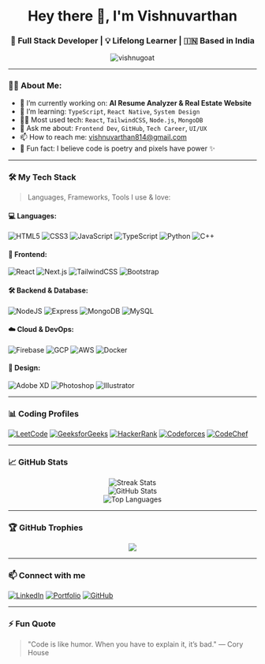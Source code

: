 <h1 align="center">Hey there 👋, I'm Vishnuvarthan</h1>
<h3 align="center">🚀 Full Stack Developer | 💡 Lifelong Learner | 🇮🇳 Based in India</h3>

<p align="center">
  <img src="https://komarev.com/ghpvc/?username=vishnugoat&label=Profile%20views&color=0e75b6&style=flat" alt="vishnugoat" />
</p>

---

### 🧑‍💻 About Me:
- 🔭 I’m currently working on: **AI Resume Analyzer & Real Estate Website**
- 🌱 I’m learning: `TypeScript`, `React Native`, `System Design`
- 👨‍💻 Most used tech: `React`, `TailwindCSS`, `Node.js`, `MongoDB`
- 💬 Ask me about: `Frontend Dev`, `GitHub`, `Tech Career`, `UI/UX`
- 📫 How to reach me: [vishnuvarthan814@gmail.com](mailto:vishnuvarthan814@gmail.com)
- 🧠 Fun fact: I believe code is poetry and pixels have power ✨

---

### 🛠️ My Tech Stack

> Languages, Frameworks, Tools I use & love:

#### 💻 Languages:
![HTML5](https://img.shields.io/badge/html5-%23E34F26.svg?&style=flat&logo=html5&logoColor=white)
![CSS3](https://img.shields.io/badge/css3-%231572B6.svg?&style=flat&logo=css3&logoColor=white)
![JavaScript](https://img.shields.io/badge/javascript-%23F7DF1E.svg?&style=flat&logo=javascript&logoColor=black)
![TypeScript](https://img.shields.io/badge/typescript-%23007ACC.svg?&style=flat&logo=typescript&logoColor=white)
![Python](https://img.shields.io/badge/python-%2314354C.svg?&style=flat&logo=python&logoColor=white)
![C++](https://img.shields.io/badge/c++-%2300599C.svg?&style=flat&logo=c%2B%2B&logoColor=white)

#### 🧰 Frontend:
![React](https://img.shields.io/badge/react-%2320232a.svg?&style=flat&logo=react&logoColor=%2361DAFB)
![Next.js](https://img.shields.io/badge/next.js-%23000000.svg?&style=flat&logo=nextdotjs&logoColor=white)
![TailwindCSS](https://img.shields.io/badge/tailwindcss-%2338B2AC.svg?&style=flat&logo=tailwind-css&logoColor=white)
![Bootstrap](https://img.shields.io/badge/bootstrap-%23563D7C.svg?&style=flat&logo=bootstrap&logoColor=white)

#### 🛠️ Backend & Database:
![NodeJS](https://img.shields.io/badge/node.js-%23339933.svg?&style=flat&logo=node.js&logoColor=white)
![Express](https://img.shields.io/badge/express.js-%23404d59.svg?&style=flat)
![MongoDB](https://img.shields.io/badge/mongodb-%234ea94b.svg?&style=flat&logo=mongodb&logoColor=white)
![MySQL](https://img.shields.io/badge/mysql-%2300f.svg?&style=flat&logo=mysql&logoColor=white)

#### ☁️ Cloud & DevOps:
![Firebase](https://img.shields.io/badge/firebase-%23039BE5.svg?&style=flat&logo=firebase)
![GCP](https://img.shields.io/badge/google%20cloud-%234285F4.svg?&style=flat&logo=google-cloud&logoColor=white)
![AWS](https://img.shields.io/badge/AWS-%23FF9900.svg?&style=flat&logo=amazon-aws&logoColor=white)
![Docker](https://img.shields.io/badge/docker-%232496ED.svg?&style=flat&logo=docker&logoColor=white)

#### 🎨 Design:
![Adobe XD](https://img.shields.io/badge/adobe%20xd-%23FF61F6.svg?&style=flat&logo=adobe-xd&logoColor=white)
![Photoshop](https://img.shields.io/badge/photoshop-%2331A8FF.svg?&style=flat&logo=adobe-photoshop&logoColor=white)
![Illustrator](https://img.shields.io/badge/illustrator-%23FF9A00.svg?&style=flat&logo=adobe-illustrator&logoColor=white)

---

### 📊 Coding Profiles

[![LeetCode](https://img.shields.io/badge/-LeetCode-FFA116?style=flat-square&logo=LeetCode&logoColor=white)](https://leetcode.com/YOUR_LEETCODE_USERNAME)
[![GeeksforGeeks](https://img.shields.io/badge/-GeeksforGeeks-14b964?style=flat-square&logo=GeeksforGeeks&logoColor=white)](https://auth.geeksforgeeks.org/user/YOUR_GFG_USERNAME/profile)
[![HackerRank](https://img.shields.io/badge/-HackerRank-2EC866?style=flat-square&logo=HackerRank&logoColor=white)](https://www.hackerrank.com/YOUR_HACKERRANK_USERNAME)
[![Codeforces](https://img.shields.io/badge/-Codeforces-1f8acb?style=flat-square&logo=Codeforces&logoColor=white)](https://codeforces.com/profile/YOUR_CODEFORCES_USERNAME)
[![CodeChef](https://img.shields.io/badge/-CodeChef-5B4638?style=flat-square&logo=CodeChef&logoColor=white)](https://www.codechef.com/users/YOUR_CODECHEF_USERNAME)

---

### 📈 GitHub Stats

<p align="center">
  <img src="https://github-readme-streak-stats.herokuapp.com/?user=vishnugoat&theme=react&hide_border=true" alt="Streak Stats" />
  <br/>
  <img src="https://github-readme-stats.vercel.app/api?username=vishnugoat&show_icons=true&theme=react&hide_border=true" alt="GitHub Stats" />
  <br/>
  <img src="https://github-readme-stats.vercel.app/api/top-langs/?username=vishnugoat&layout=compact&theme=react&hide_border=true" alt="Top Languages" />
</p>

---

### 🏆 GitHub Trophies

<p align="center">
  <img src="https://github-profile-trophy.vercel.app/?username=vishnugoat&theme=darkhub&margin-w=10&no-frame=true" />
</p>

---

### 📫 Connect with me

[![LinkedIn](https://img.shields.io/badge/LinkedIn-%230077B5.svg?&style=for-the-badge&logo=linkedin&logoColor=white)](https://linkedin.com/in/YOUR_LINKEDIN)
[![Portfolio](https://img.shields.io/badge/Portfolio-%23FF5722.svg?&style=for-the-badge&logo=firefox&logoColor=white)](https://YOURPORTFOLIO.com)
[![GitHub](https://img.shields.io/badge/GitHub-%2312100E.svg?&style=for-the-badge&logo=github&logoColor=white)](https://github.com/vishnugoat)

---

### ⚡ Fun Quote

> "Code is like humor. When you have to explain it, it’s bad." — Cory House

